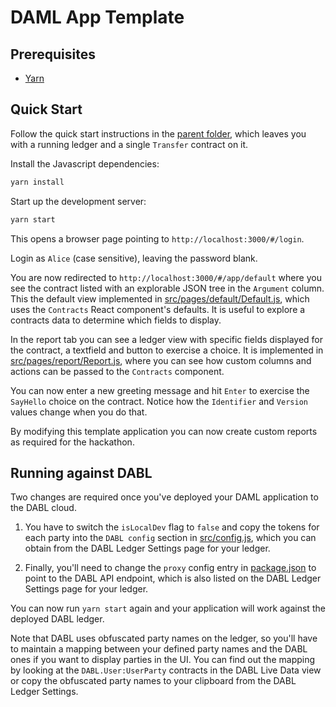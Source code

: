 # DAML App Template

## Prerequisites

* [Yarn](https://yarnpkg.com/lang/en/docs/install/)

## Quick Start

Follow the quick start instructions in the [parent folder](../), which leaves you with a running ledger and a single `Transfer` contract on it.

Install the Javascript dependencies:
```sh
yarn install
```

Start up the development server:
```sh
yarn start
```

This opens a browser page pointing to `http://localhost:3000/#/login`.

Login as `Alice` (case sensitive), leaving the password blank.

You are now redirected to `http://localhost:3000/#/app/default` where you see the contract listed with an explorable JSON tree in the `Argument` column. This the default view implemented in [src/pages/default/Default.js](src/pages/Default.js), which uses the `Contracts` React component's defaults. It is useful to explore a contracts data to determine which fields to display.

In the report tab you can see a ledger view with specific fields displayed for the contract, a textfield and button to exercise a choice. It is implemented in [src/pages/report/Report.js](src/pages/report/Report.js), where you can see how custom columns and actions can be passed to the `Contracts` component.

You can now enter a new greeting message and hit `Enter` to exercise the `SayHello` choice on the contract. Notice how the `Identifier` and `Version` values change when you do that.

By modifying this template application you can now create custom reports as required for the hackathon.

## Running against DABL

Two changes are required once you've deployed your DAML application to the DABL cloud.

1. You have to switch the `isLocalDev` flag to `false` and copy the tokens for each party into the `DABL config` section in [src/config.js](src/config.js), which you can obtain from the DABL Ledger Settings page for your ledger.

2. Finally, you'll need to change the `proxy` config entry in [package.json](package.json) to point to the DABL API endpoint, which is also listed on the DABL Ledger Settings page for your ledger.

You can now run `yarn start` again and your application will work against the deployed DABL ledger.

Note that DABL uses obfuscated party names on the ledger, so you'll have to maintain a mapping between your defined party names and the DABL ones if you want to display parties in the UI. You can find out the mapping by looking at the `DABL.User:UserParty` contracts in the DABL Live Data view or copy the obfuscated party names to your clipboard from the DABL Ledger Settings.

